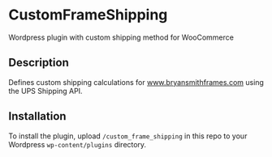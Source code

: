 # CustomFrameShipping
Wordpress plugin with custom shipping method for WooCommerce

## Description
Defines custom shipping calculations for www.bryansmithframes.com using the UPS Shipping API. 

## Installation
To install the plugin, upload `/custom_frame_shipping` in this repo to your Wordpress `wp-content/plugins` directory. 
